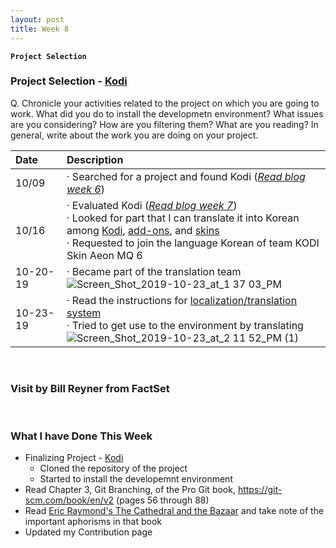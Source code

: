 ```yaml
---
layout: post
title: Week 8
---
```


**`Project Selection`**

### Project Selection - [Kodi](https://kodi.tv/)
Q. Chronicle your activities related to the project on which you are going to work. What did you do to install the developmetn environment? What issues are you considering? How are you filtering them? What are you reading? In general, write about the work you are doing on your project.
&nbsp;

| Date | Description |
| :--- | :---        |
| 10/09 | · Searched for a project and found Kodi ([_Read blog week 6_](https://hunter-college-ossd-fall-2019.github.io/nancydocode-weekly/week06/)) |
| 10/16 | · Evaluated Kodi ([_Read blog week 7_](https://hunter-college-ossd-fall-2019.github.io/nancydocode-weekly/week07/))<br> · Looked for part that I can translate it into Korean among [Kodi](https://www.transifex.com/teamxbmc/kodi-main/), [add-ons](https://www.transifex.com/teamxbmc/xbmc-addons/), and [skins](https://www.transifex.com/teamxbmc/xbmc-skins/)<br> · Requested to join the language Korean of team KODI Skin Aeon MQ 6 |
| 10-20-19 | · Became part of the translation team<br> ![Screen_Shot_2019-10-23_at_1 37 03_PM](https://user-images.githubusercontent.com/30683150/67419751-46ea3180-f59b-11e9-909b-55fd9a852ec8.png) |
| 10-23-19 | · Read the instructions for [localization/translation system](https://kodi.wiki/index.php?title=Translation_System)<br> · Tried to get use to the environment by translating<br> ![Screen_Shot_2019-10-23_at_2 11 52_PM (1)](https://user-images.githubusercontent.com/30683150/67421851-51a6c580-f59f-11e9-8f45-0ff0f7766d51.png) |

&nbsp;
&nbsp;
&nbsp;

### Visit by Bill Reyner from FactSet

&nbsp;
&nbsp;
&nbsp;

### What I have Done This Week
- Finalizing Project - [Kodi]()
  - Cloned the repository of the project
  - Started to install the developemnt environment 
- Read Chapter 3, Git Branching, of the Pro Git book, https://git-scm.com/book/en/v2 (pages 56 through 88)
- Read [Eric Raymond's The Cathedral and the Bazaar](http://www.catb.org/~esr/writings/cathedral-bazaar/cathedral-bazaar/index.html) and take note of the important aphorisms in that book
- Updated my Contribution page
